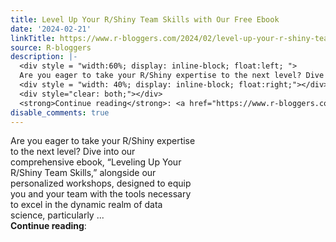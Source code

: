 ```yaml
---
title: Level Up Your R/Shiny Team Skills with Our Free Ebook
date: '2024-02-21'
linkTitle: https://www.r-bloggers.com/2024/02/level-up-your-r-shiny-team-skills-with-our-free-ebook/
source: R-bloggers
description: |-
  <div style = "width:60%; display: inline-block; float:left; ">
  Are you eager to take your R/Shiny expertise to the next level? Dive into our comprehensive ebook, “Leveling Up Your R/Shiny Team Skills,” alongside our personalized workshops, designed to equip you and your team with the tools necessary to excel in the dynamic realm of data science, particularly ...</div>
  <div style = "width: 40%; display: inline-block; float:right;"></div>
  <div style="clear: both;"></div>
  <strong>Continue reading</strong>: <a href="https://www.r-bloggers.com/2024/02/level-up-your-r-shiny-team-skills-with-our-free-eb ...
disable_comments: true
---
```

<div style = "width:60%; display: inline-block; float:left; ">
Are you eager to take your R/Shiny expertise to the next level? Dive into our comprehensive ebook, “Leveling Up Your R/Shiny Team Skills,” alongside our personalized workshops, designed to equip you and your team with the tools necessary to excel in the dynamic realm of data science, particularly ...</div>
<div style = "width: 40%; display: inline-block; float:right;"></div>
<div style="clear: both;"></div>
<strong>Continue reading</strong>: <a href="https://www.r-bloggers.com/2024/02/level-up-your-r-shiny-team-skills-with-our-free-eb ...